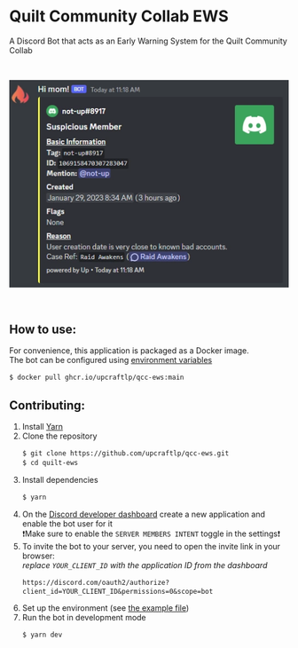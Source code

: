 # Quilt Community Collab EWS
A Discord Bot that acts as an Early Warning System for the Quilt Community Collab

<br>

![](.media/showcase.webp)

<br>

## How to use:

For convenience, this application is packaged as a Docker image.<br>
The bot can be configured using [environment variables](.env.example)
```sh
$ docker pull ghcr.io/upcraftlp/qcc-ews:main
```

## Contributing:

1. Install [Yarn](https://classic.yarnpkg.com/en/docs/install "Yarn package manager")
2. Clone the repository
    ```sh
    $ git clone https://github.com/upcraftlp/qcc-ews.git
    $ cd quilt-ews
    ```
3. Install dependencies
    ```sh
    $ yarn
    ```
4. On the [Discord developer dashboard](https://discord.com/developers/applications "Discord Developer Portal") create a new application and enable the bot user for it<br>
    ❗Make sure to enable the `SERVER MEMBERS INTENT` toggle in the settings❗
6. To invite the bot to your server, you need to open the invite link in your browser:<br>
    *replace `YOUR_CLIENT_ID` with the application ID from the dashboard*
    ```
    https://discord.com/oauth2/authorize?client_id=YOUR_CLIENT_ID&permissions=0&scope=bot
    ```
7. Set up the environment (see [the example file](.env.example))
8. Run the bot in development mode
    ```sh
    $ yarn dev
    ```